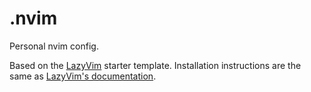 # .nvim
Personal nvim config.

Based on the [LazyVim](https://github.com/LazyVim/LazyVim) starter template.
Installation instructions are the same as [LazyVim's documentation](https://lazyvim.github.io/installation).

